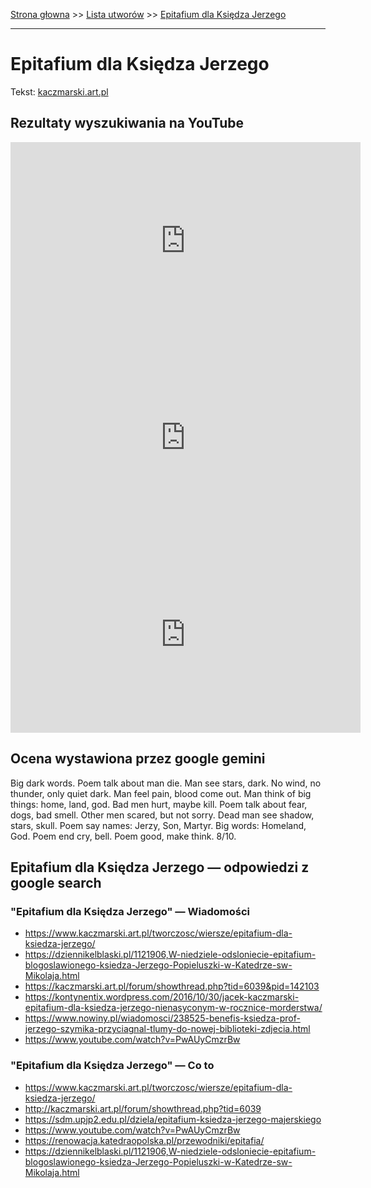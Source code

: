 [Strona głowna](../index.md) >> [Lista utworów](../list.md) >> [Epitafium dla Księdza Jerzego](149.md)

---

# Epitafium dla Księdza Jerzego

Tekst: [kaczmarski.art.pl](https://www.kaczmarski.art.pl/tworczosc/wiersze/epitafium-dla-ksiedza-jerzego/)

## Rezultaty wyszukiwania na YouTube

<iframe width="560" height="315" src="https://www.youtube.com/embed/L20XiH-hyFw?si=IdontcarewhotheIRSsendsImnotpayingtaxes" title="YouTube video player" frameborder="0" allow="accelerometer; autoplay; clipboard-write; encrypted-media; gyroscope; picture-in-picture; web-share" referrerpolicy="strict-origin-when-cross-origin" allowfullscreen></iframe>

<iframe width="560" height="315" src="https://www.youtube.com/embed/PwAUyCmzrBw?si=IdontcarewhotheIRSsendsImnotpayingtaxes" title="YouTube video player" frameborder="0" allow="accelerometer; autoplay; clipboard-write; encrypted-media; gyroscope; picture-in-picture; web-share" referrerpolicy="strict-origin-when-cross-origin" allowfullscreen></iframe>

<iframe width="560" height="315" src="https://www.youtube.com/embed/0K4O3aERmgg?si=IdontcarewhotheIRSsendsImnotpayingtaxes" title="YouTube video player" frameborder="0" allow="accelerometer; autoplay; clipboard-write; encrypted-media; gyroscope; picture-in-picture; web-share" referrerpolicy="strict-origin-when-cross-origin" allowfullscreen></iframe>

## Ocena wystawiona przez google gemini

Big dark words. Poem talk about man die. Man see stars, dark. No wind, no thunder, only quiet dark. Man feel pain, blood come out. Man think of big things: home, land, god. Bad men hurt, maybe kill. Poem talk about fear, dogs, bad smell. Other men scared, but not sorry. Dead man see shadow, stars, skull. Poem say names: Jerzy, Son, Martyr. Big words: Homeland, God. Poem end cry, bell. Poem good, make think. 8/10.


## Epitafium dla Księdza Jerzego — odpowiedzi z google search

### "Epitafium dla Księdza Jerzego" — Wiadomości

 - <https://www.kaczmarski.art.pl/tworczosc/wiersze/epitafium-dla-ksiedza-jerzego/>
 - <https://dziennikelblaski.pl/1121906,W-niedziele-odsloniecie-epitafium-blogoslawionego-ksiedza-Jerzego-Popieluszki-w-Katedrze-sw-Mikolaja.html>
 - <https://kaczmarski.art.pl/forum/showthread.php?tid=6039&pid=142103>
 - <https://kontynentix.wordpress.com/2016/10/30/jacek-kaczmarski-epitafium-dla-ksiedza-jerzego-nienasyconym-w-rocznice-morderstwa/>
 - <https://www.nowiny.pl/wiadomosci/238525-benefis-ksiedza-prof-jerzego-szymika-przyciagnal-tlumy-do-nowej-biblioteki-zdjecia.html>
 - <https://www.youtube.com/watch?v=PwAUyCmzrBw>

### "Epitafium dla Księdza Jerzego" — Co to

 - <https://www.kaczmarski.art.pl/tworczosc/wiersze/epitafium-dla-ksiedza-jerzego/>
 - <http://kaczmarski.art.pl/forum/showthread.php?tid=6039>
 - <https://sdm.upjp2.edu.pl/dziela/epitafium-ksiedza-jerzego-majerskiego>
 - <https://www.youtube.com/watch?v=PwAUyCmzrBw>
 - <https://renowacja.katedraopolska.pl/przewodniki/epitafia/>
 - <https://dziennikelblaski.pl/1121906,W-niedziele-odsloniecie-epitafium-blogoslawionego-ksiedza-Jerzego-Popieluszki-w-Katedrze-sw-Mikolaja.html>

